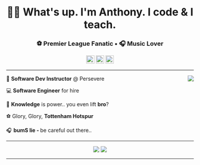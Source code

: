 <div align="center">
  <h1>👋🏻 What's up. I'm Anthony. I code & I teach.</h1>
</div>

<div align="center">
  <h3>⚽ Premier League <b>Fan</b>atic • 🎧 Music Lover 
</div>

<div align="center">
  <a href="#"><img src='https://api.visitorbadge.io/api/visitors?path=https%3A%2F%2Fgithub.com%2FanthonyBosek&countColor=%232ccce4&style=flat' height='22'></a>
  <a href="#"><img src='https://img.shields.io/github/followers/anthonyBosek?label=Followers&style=social' height='22'></a>
  <a href="#"><img src='https://img.shields.io/github/stars/anthonyBosek?style=social&label=Stars' height='22'></a>
</div>

---

<a href="#"><img src="https://github-readme-stats-sigma-five.vercel.app/api?username=anthonyBosek&count_private=true&show_icons=true&theme=dracula" align="right"></a>

💼 <b>Software Dev Instructor</b> @ Persevere

💻 <b>Software Engineer</b> for hire

🌱 <b>Knowledge</b> is power.. you even lift <b>bro</b>?

⚽ Glory, Glory, <b>Tottenham Hotspur</b>

🎧 <b>bumS lie - </b> be careful out there..

---

<p align="center">
  <a href="#"><img src="https://skillicons.dev/icons?i=,py,,flask,,postgres,,mysql,,vite,,next,,react,,nodejs,,express,,mongodb,&perline=21&theme=dark" /></a>
  <a href="#"><img src="https://skillicons.dev/icons?i=,,linux,,ubuntu,,bash,,github,,vscode,,d3,,graphql,,tailwind,,materialui,,&perline=21&theme=dark" /></a>
</p>

---


<!--
📫 Let's connect! Message me <b>[here](anthony.bosek@gmail.com)</b>.
<h1 align='center'>
  <a href="#"><img src="https://github-profile-summary-cards.vercel.app/api/cards/profile-details?username=anthonyBosek&count_private=true&theme=dracula" /></a>
</h1>

<h1 align='center'>
  <a href="#"><img src="https://github-readme-streak-stats.herokuapp.com/?user=anthonyBosek&theme=dracula" /></a>
</h1>
<h1 align='center'>
  <a href="#"><img src="https://github-readme-stats-sigma-five.vercel.app/api/top-langs/?username=anthonyBosek&layout=compact&langs_count=4&hide=procfile&theme=dracula" /></a>
</h1>
<p align='center'>
  <a href="#"><img src="https://github-profile-trophy.vercel.app/?username=anthonyBosek&column=4&margin-w=25&theme=dracula&title=Repositories,Reviews,PullRequest,Commits" /></a>
</p>

---
💻 Software Engineer •     • Formula<b>1</b> Enthusiast</h3>
💼 <b>Software Engineer | Coding Instructor</b>
🚫 <b>Ignorance</b> is not an excuse.
-->
